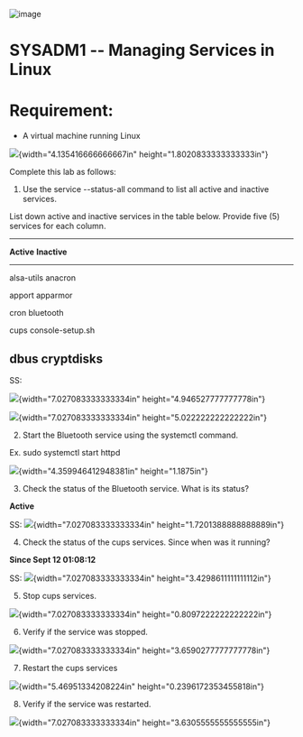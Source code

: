 ![image](https://github.com/user-attachments/assets/bde9b939-afd0-482b-bd31-ef516f39d712)


# SYSADM1 -- Managing Services in Linux

# Requirement: 

-   A virtual machine running Linux

![](vertopal_aa659dc81d1142608a5f86fe86f579e8/media/image2.png){width="4.135416666666667in"
height="1.8020833333333333in"}

Complete this lab as follows:

1.  Use the service --status-all command to list all active and inactive
    services.

List down active and inactive services in the table below. Provide five
(5) services for each column.

  -----------------------------------------------------------------------
  **Active**                             **Inactive**
  -------------------------------------- --------------------------------
  alsa-utils                             anacron

  apport                                 apparmor

  cron                                   bluetooth

  cups                                   console-setup.sh

  dbus                                   cryptdisks
  -----------------------------------------------------------------------

SS:

![](vertopal_aa659dc81d1142608a5f86fe86f579e8/media/image3.png){width="7.027083333333334in"
height="4.946527777777778in"}

![](vertopal_aa659dc81d1142608a5f86fe86f579e8/media/image4.png){width="7.027083333333334in"
height="5.022222222222222in"}

2.  Start the Bluetooth service using the systemctl command.

Ex. sudo systemctl start httpd

![](vertopal_aa659dc81d1142608a5f86fe86f579e8/media/image5.png){width="4.359946412948381in"
height="1.1875in"}

3.  Check the status of the Bluetooth service. What is its status?

**Active**

SS:
![](vertopal_aa659dc81d1142608a5f86fe86f579e8/media/image6.png){width="7.027083333333334in"
height="1.7201388888888889in"}

4.  Check the status of the cups services. Since when was it running?

**Since Sept 12 01:08:12**

SS:
![](vertopal_aa659dc81d1142608a5f86fe86f579e8/media/image7.png){width="7.027083333333334in"
height="3.4298611111111112in"}

5.  Stop cups services.

![](vertopal_aa659dc81d1142608a5f86fe86f579e8/media/image8.png){width="7.027083333333334in"
height="0.8097222222222222in"}

6.  Verify if the service was stopped.

![](vertopal_aa659dc81d1142608a5f86fe86f579e8/media/image9.png){width="7.027083333333334in"
height="3.6590277777777778in"}

7.  Restart the cups services

![](vertopal_aa659dc81d1142608a5f86fe86f579e8/media/image10.png){width="5.46951334208224in"
height="0.2396172353455818in"}

8.  Verify if the service was restarted.

![](vertopal_aa659dc81d1142608a5f86fe86f579e8/media/image11.png){width="7.027083333333334in"
height="3.6305555555555555in"}
